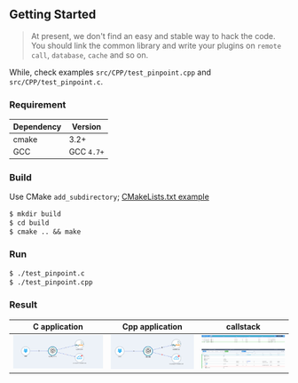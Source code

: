## Getting Started

>At present, we don't find an easy and stable way to hack the code. You should link the common library and write your plugins on `remote call`, `database`,  `cache` and so on.

While, check examples `src/CPP/test_pinpoint.cpp` and `src/CPP/test_pinpoint.c`.
### Requirement

Dependency|Version
---|----
cmake| 3.2+
GCC| GCC `4.7+`

### Build

Use CMake `add_subdirectory`;
[CMakeLists.txt example](../../CMakeLists.txt)

```
$ mkdir build
$ cd build
$ cmake .. && make 
```
### Run

```
$ ./test_pinpoint.c
$ ./test_pinpoint.cpp
```

### Result

C application | Cpp application | callstack
-----|-----|----
![c](../images/c-test-name.png)|![cpp](../images/cpp-test-name.png)|![callstack](../images/c-cpp-callstack.png)






